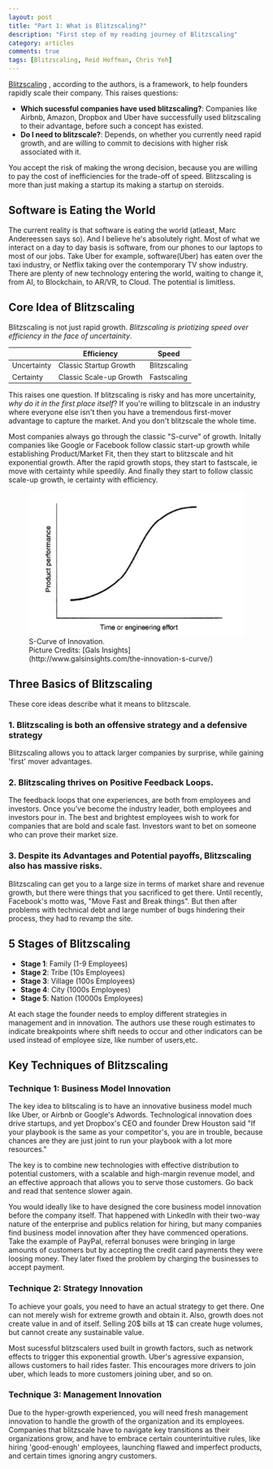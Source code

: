 ```yaml
---
layout: post
title: "Part 1: What is Blitzscaling?"
description: "First step of my reading journey of Blitzscaling"
category: articles
comments: true
tags: [Blitzscaling, Reid Hoffman, Chris Yeh]
---
```


[Blitzscaling](https://www.amazon.com/Blitzscaling-Lightning-Fast-Path-Building-Massively/dp/0008303630) , according to the authors, is a framework, to help founders rapidly scale their company. This raises questions:
- **Which sucessful companies have used blitzscaling?**: Companies like Airbnb, Amazon, Dropbox and Uber have successfully used blitzscaling to their advantage, before such a concept has existed.
- **Do I need to blitzscale?**: Depends, on whether you currently need rapid growth, and are willing to commit to decisions with higher risk associated with it.

You accept the risk of making the wrong decision, because you are willing to pay the cost of inefficiencies for the trade-off of speed. Blitzscaling is more than just making a startup its making a startup on steroids.

## Software is Eating the World

The current reality is that software is eating the world (atleast, Marc Andereessen says so). And I believe he's absolutely right. Most of what we interact on a day to day basis is software, from our phones to our laptops to most of our jobs. Take Uber for example, software(Uber) has eaten over the taxi industry, or Netflix taking over the contemporary TV show industry. There are plenty of new technology entering the world, waiting to change it, from AI, to Blockchain, to AR/VR, to Cloud. The potential is limitless.

## Core Idea of Blitzscaling

Blitzscaling is not just rapid growth. *Blitzscaling is priotizing speed over efficiency in the face of uncertainity*.

|   | Efficiency   | Speed   |
|---|---|---|
|Uncertainty   | Classic Startup Growth  | Blitzscaling   |
|Certainty   | Classic Scale-up Growth   | Fastscaling  |

This raises one question. If blitzscaling is risky and has more uncertainity, *why do it in the first place itself*? If you're willing to blitzscale in an industry where everyone else isn't then you have a tremendous first-mover advantage to capture the market. And you don't blitzscale the whole time.

Most companies always go through the classic "S-curve" of growth. Initally companies like Google or Facebook follow classic start-up growth while establishing Product/Market Fit, then they start to blitzscale and hit exponential growth. After the rapid growth stops, they start to fastscale, ie move with certainty while speedily. And finally they start to follow classic scale-up growth, ie certainty with efficiency.

<figure>
        <img src="/images/S-Curve.png">
        <figcaption> S-Curve of Innovation. <br>
        Picture Credits: [Gals Insights](http://www.galsinsights.com/the-innovation-s-curve/)</figcaption>
</figure>


## Three Basics of Blitzscaling

These core ideas describe what it means to blitzscale.
### 1. Blitzscaling is both an offensive strategy and a defensive strategy

Blitzscaling allows you to attack larger companies by surprise, while gaining 'first' mover advantages.

### 2. Blitzscaling thrives on Positive Feedback Loops.

The feedback loops that one experiences, are both from employees and investors. Once you've become the industry leader, both employees and investors pour in. The best and brightest employees wish to work for companies that are bold and scale fast. Investors want to bet on someone who can prove their market size.

### 3. Despite its Advantages and Potential payoffs, Blitzscaling also has massive risks.

Blitzscaling can get you to a large size in terms of market share and revenue growth, but there were things that you sacrificed to get there. Until recently, Facebook's motto was, "Move Fast and Break things". But then after problems with technical debt and large number of bugs hindering their process, they had to revamp the site.

## 5 Stages of Blitzscaling

- **Stage 1**: Family (1-9 Employees)
- **Stage 2**: Tribe (10s Employees)
- **Stage 3**: Village (100s Employees)
- **Stage 4**: City (1000s Employees)
- **Stage 5**: Nation (10000s Employees)

At each stage the founder needs to employ different strategies in management and in innovation. The authors use these rough estimates to indicate breakpoints where shift needs to occur and other indicators can be used instead of employee size, like number of users,etc.

## Key Techniques of Blitzscaling

### Technique 1: Business Model Innovation

The key idea to blitscaling is to have an innovative business model much like Uber, or Airbnb or Google's Adwords. Technological innovation does drive startups, and yet Dropbox's CEO and founder Drew Houston said "If your playbook is the same as your competitor's, you are in trouble, because chances are they are just joint to run your playbook with a lot more resources."

The key is to combine new technologies with effective distribution to potential customers, with a scalable and high-margin revenue model, and an effective approach that allows you to serve those customers. Go back and read that sentence slower again.

You would ideally like to have designed the core business model innovation before the company itself. That happened with LinkedIn with their two-way nature of the enterprise and publics relation for hiring, but many companies find business model innovation after they have commenced operations. Take the example of PayPal, referral bonuses were bringing in large amounts of customers but by accepting the credit card payments they were loosing money. They later fixed the problem by charging the businesses to accept payment.

### Technique 2: Strategy Innovation

To achieve your goals, you need to have an actual strategy to get there. One can not merely wish for extreme growth and obtain it. Also, growth does not create value in and of itself. Selling 20$ bills at 1$ can create huge volumes, but cannot create any sustainable value.

Most sucessful blitzscalers used built in growth factors, such as network effects to trigger this exponential growth. Uber's agressive expansion, allows customers to hail rides faster. This encourages more drivers to join uber, which leads to more customers joining uber, and so on.

### Technique 3: Management Innovation

Due to the hyper-growth experienced, you will need fresh management innovation to handle the growth of the organization and its employees. Companies that blitzscale have to navigate key transitions as their organizations grow, and have to embrace certain counterintuitive rules, like hiring 'good-enough' employees, launching flawed and imperfect products, and certain times ignoring angry customers.

